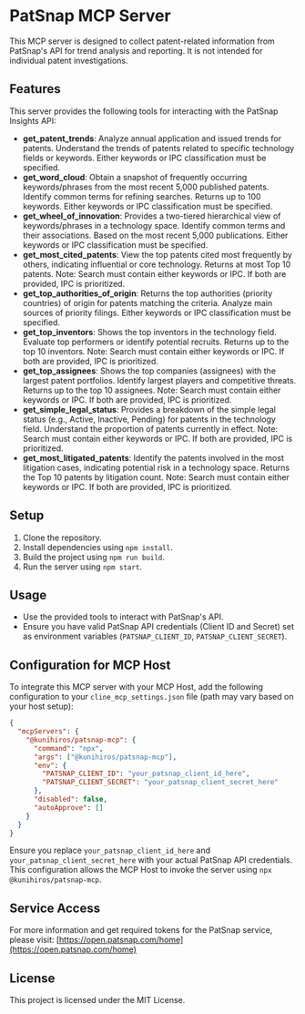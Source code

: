 # PatSnap MCP Server

This MCP server is designed to collect patent-related information from PatSnap's API for trend analysis and reporting. It is not intended for individual patent investigations.

## Features

This server provides the following tools for interacting with the PatSnap Insights API:

- **get_patent_trends**: Analyze annual application and issued trends for patents. Understand the trends of patents related to specific technology fields or keywords. Either keywords or IPC classification must be specified.
- **get_word_cloud**: Obtain a snapshot of frequently occurring keywords/phrases from the most recent 5,000 published patents. Identify common terms for refining searches. Returns up to 100 keywords. Either keywords or IPC classification must be specified.
- **get_wheel_of_innovation**: Provides a two-tiered hierarchical view of keywords/phrases in a technology space. Identify common terms and their associations. Based on the most recent 5,000 publications. Either keywords or IPC classification must be specified.
- **get_most_cited_patents**: View the top patents cited most frequently by others, indicating influential or core technology. Returns at most Top 10 patents. Note: Search must contain either keywords or IPC. If both are provided, IPC is prioritized.
- **get_top_authorities_of_origin**: Returns the top authorities (priority countries) of origin for patents matching the criteria. Analyze main sources of priority filings. Either keywords or IPC classification must be specified.
- **get_top_inventors**: Shows the top inventors in the technology field. Evaluate top performers or identify potential recruits. Returns up to the top 10 inventors. Note: Search must contain either keywords or IPC. If both are provided, IPC is prioritized.
- **get_top_assignees**: Shows the top companies (assignees) with the largest patent portfolios. Identify largest players and competitive threats. Returns up to the top 10 assignees. Note: Search must contain either keywords or IPC. If both are provided, IPC is prioritized.
- **get_simple_legal_status**: Provides a breakdown of the simple legal status (e.g., Active, Inactive, Pending) for patents in the technology field. Understand the proportion of patents currently in effect. Note: Search must contain either keywords or IPC. If both are provided, IPC is prioritized.
- **get_most_litigated_patents**: Identify the patents involved in the most litigation cases, indicating potential risk in a technology space. Returns the Top 10 patents by litigation count. Note: Search must contain either keywords or IPC. If both are provided, IPC is prioritized.

## Setup

1. Clone the repository.
2. Install dependencies using `npm install`.
3. Build the project using `npm run build`.
4. Run the server using `npm start`.

## Usage

- Use the provided tools to interact with PatSnap's API.
- Ensure you have valid PatSnap API credentials (Client ID and Secret) set as environment variables (`PATSNAP_CLIENT_ID`, `PATSNAP_CLIENT_SECRET`).

## Configuration for MCP Host

To integrate this MCP server with your MCP Host, add the following configuration to your `cline_mcp_settings.json` file (path may vary based on your host setup):

```json
{
  "mcpServers": {
    "@kunihiros/patsnap-mcp": {
      "command": "npx",
      "args": ["@kunihiros/patsnap-mcp"],
      "env": {
        "PATSNAP_CLIENT_ID": "your_patsnap_client_id_here",
        "PATSNAP_CLIENT_SECRET": "your_patsnap_client_secret_here"
      },
      "disabled": false,
      "autoApprove": []
    }
  }
}
```

Ensure you replace `your_patsnap_client_id_here` and `your_patsnap_client_secret_here` with your actual PatSnap API credentials. This configuration allows the MCP Host to invoke the server using `npx @kunihiros/patsnap-mcp`.

## Service Access

For more information and get required tokens for the PatSnap service, please visit: [https://open.patsnap.com/home](https://open.patsnap.com/home)

## License

This project is licensed under the MIT License.
